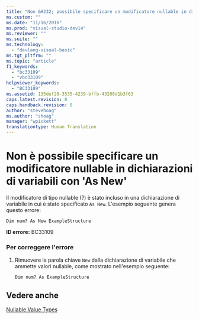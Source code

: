 ```yaml
---
title: "Non &#232; possibile specificare un modificatore nullable in dichiarazioni di variabili con &#39;As New&#39; | Microsoft Docs"
ms.custom: ""
ms.date: "11/16/2016"
ms.prod: "visual-studio-dev14"
ms.reviewer: ""
ms.suite: ""
ms.technology: 
  - "devlang-visual-basic"
ms.tgt_pltfrm: ""
ms.topic: "article"
f1_keywords: 
  - "bc33109"
  - "vbc33109"
helpviewer_keywords: 
  - "BC33109"
ms.assetid: 135def20-3535-4239-bffb-43208d1b3f63
caps.latest.revision: 8
caps.handback.revision: 8
author: "stevehoag"
ms.author: "shoag"
manager: "wpickett"
translationtype: Human Translation
---
```

# Non &#232; possibile specificare un modificatore nullable in dichiarazioni di variabili con &#39;As New&#39;
Il modificatore di tipo nullable \(?\) è stato incluso in una dichiarazione di variabile in cui è stato specificato `As New`. L'esempio seguente genera questo errore:  
  
```vb#  
Dim num? As New ExampleStructure  
```  
  
 **ID errore:** BC33109  
  
### Per correggere l'errore  
  
1.  Rimuovere la parola chiave `New` dalla dichiarazione di variabile che ammette valori nullable, come mostrato nell'esempio seguente:  
  
    ```vb#  
    Dim num? As ExampleStructure  
    ```  
  
## Vedere anche  
 [Nullable Value Types](../../visual-basic/programming-guide/language-features/data-types/nullable-value-types.md)